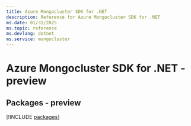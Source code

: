 ```yaml
---
title: Azure Mongocluster SDK for .NET
description: Reference for Azure Mongocluster SDK for .NET
ms.date: 01/31/2025
ms.topic: reference
ms.devlang: dotnet
ms.service: mongocluster
---
```

# Azure Mongocluster SDK for .NET - preview
## Packages - preview
[!INCLUDE [packages](mongocluster-index.md)]